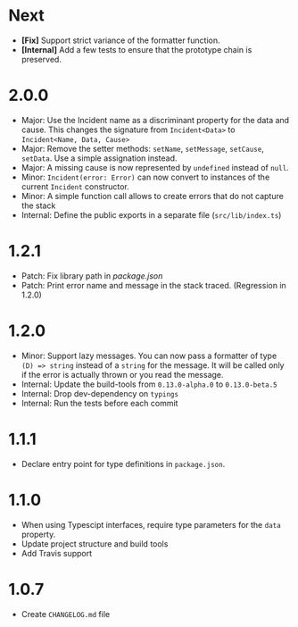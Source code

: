# Next

- **[Fix]** Support strict variance of the formatter function.
- **[Internal]** Add a few tests to ensure that the prototype chain is preserved.

# 2.0.0

- Major: Use the Incident name as a discriminant property for the data and cause.
  This changes the signature from `Incident<Data>` to `Incident<Name, Data, Cause>`
- Major: Remove the setter methods: `setName`, `setMessage`, `setCause`, `setData`.
  Use a simple assignation instead.
- Major: A missing cause is now represented by `undefined` instead of `null`.
- Minor: `Incident(error: Error)` can now convert to instances of the current
  `Incident` constructor.
- Minor: A simple function call allows to create errors that do not capture the stack
- Internal: Define the public exports in a separate file (`src/lib/index.ts`)

# 1.2.1

- Patch: Fix library path in _package.json_
- Patch: Print error name and message in the stack traced. (Regression in 1.2.0)

# 1.2.0

- Minor: Support lazy messages. You can now pass a formatter of type `(D) => string`
  instead of a `string` for the message. It will be called only if the error
  is actually thrown or you read the message.
- Internal: Update the build-tools from `0.13.0-alpha.0` to `0.13.0-beta.5`
- Internal: Drop dev-dependency on `typings`
- Internal: Run the tests before each commit

# 1.1.1

- Declare entry point for type definitions in `package.json`.

# 1.1.0

- When using Typescipt interfaces, require type parameters for the `data` property.
- Update project structure and build tools
- Add Travis support

# 1.0.7

- Create `CHANGELOG.md` file
